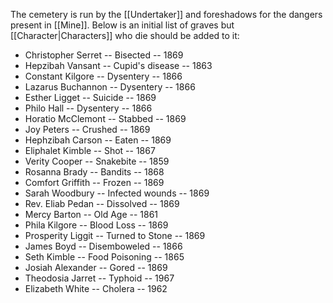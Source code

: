 The cemetery is run by the [[Undertaker]] and foreshadows for the dangers present in [[Mine]]. Below is an initial list of graves but [[Character|Characters]] who die should be added to it:
- Christopher Serret -- Bisected -- 1869
- Hepzibah Vansant -- Cupid's disease -- 1863
- Constant Kilgore -- Dysentery -- 1866
- Lazarus Buchannon -- Dysentery -- 1866
- Esther Ligget -- Suicide -- 1869
- Philo Hall -- Dysentery -- 1866
- Horatio McClemont -- Stabbed -- 1869
- Joy Peters -- Crushed -- 1869
- Hephzibah Carson -- Eaten -- 1869
- Eliphalet Kimble -- Shot -- 1867
- Verity Cooper -- Snakebite -- 1859
- Rosanna Brady -- Bandits -- 1868
- Comfort Griffith -- Frozen -- 1869
- Sarah Woodbury -- Infected wounds -- 1869
- Rev. Eliab Pedan -- Dissolved -- 1869
- Mercy Barton -- Old Age -- 1861
- Phila Kilgore -- Blood Loss -- 1869
- Prosperity Liggit -- Turned to Stone -- 1869
- James Boyd -- Disemboweled -- 1866
- Seth Kimble -- Food Poisoning -- 1865
- Josiah Alexander -- Gored -- 1869
- Theodosia Jarret -- Typhoid -- 1967
- Elizabeth White -- Cholera -- 1962